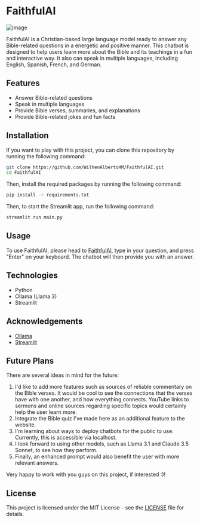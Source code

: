 # FaithfulAI

![image](https://github.com/user-attachments/assets/c506b8f5-b17e-4670-8469-5bad7e8fcb41)

FaithfulAI is a Christian-based large language model ready to answer any Bible-related questions in a energetic and positive manner.
This chatbot is designed to help users learn more about the Bible and its teachings in a fun and interactive way.
It also can speak in multiple languages, including English, Spanish, French, and German.

## Features
- Answer Bible-related questions
- Speak in multiple languages
- Provide Bible verses, summaries, and explanations
- Provide Bible-related jokes and fun facts

## Installation
If you want to play with this project, you can clone this repository by running the following command:
```bash
git clone https://github.com/WilhenAlbertoHM/FaithfulAI.git
cd FaithfulAI
```

Then, install the required packages by running the following command:
```bash
pip install -r requirements.txt
```

Then, to start the Streamlit app, run the following command:
```bash
streamlit run main.py
```

## Usage
To use FaithfulAI, please head to [FaithfulAI](https://faithful-ai.streamlit.app/), type in your question, and press "Enter" on your keyboard. 
The chatbot will then provide you with an answer.

## Technologies
- Python
- Ollama (Llama 3)
- Streamlit

## Acknowledgements
- [Ollama](https://ollama.com/)
- [Streamlit](https://streamlit.io/)

## Future Plans
There are several ideas in mind for the future:
1. I'd like to add more features such as sources of reliable commentary on the Bible verses. It would be cool to see the connections that the verses have with one another, and how everything connects. YouTube links to sermons and online sources regarding specific topics would certainly help the user learn more.
2. Integrate the Bible quiz I've made here as an additional feature to the website.
3. I'm learning about ways to deploy chatbots for the public to use. Currently, this is accessible via localhost.
4. I look forward to using other models, such as Llama 3.1 and Claude 3.5 Sonnet, to see how they perform.
5. Finally, an enhanced prompt would also benefit the user with more relevant answers.

Very happy to work with you guys on this project, if interested :)!

## License
This project is licensed under the MIT License - see the [LICENSE](LICENSE) file for details.
